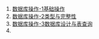 1. [数据库操作-1基础操作](./数据库操作-1基础操作.md)
2. [数据库操作-2类型与完整性](./数据库操作-2类型与完整性.md)
3. [数据库操作-3数据库设计与表查询](./数据库操作-3数据库设计与表查询.md)
4. 